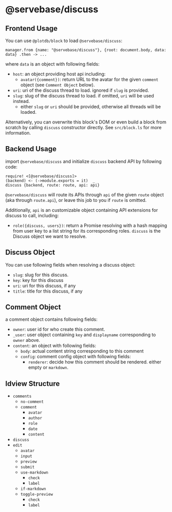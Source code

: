 # @servebase/discuss

## Frontend Usage

You can use `@plotdb/block` to load `@servebase/discuss`:

    manager.from {name: "@servebase/discuss"}, {root: document.body, data: data} .then -> ...

where `data` is an object with following fields:

 - `host`: an object providing host api including:
   - `avatar({comment})`: return URL to the avatar for the given `comment` object (see `Comment Object` below).
 - `uri`: uri of the discuss thread to load. ignored if `slug` is provided.
 - `slug`: slug of the discuss thread to load. if omitted, `uri` will be used instead.
   - either `slug` or `uri` should be provided, otherwise all threads will be loaded.

Alternatively, you can overwrite this block's DOM or even build a block from scratch by calling `discuss` constructor directly. See `src/block.ls` for more information.


## Backend Usage


import `@servebase/discuss` and initialize `discuss` backend API by following code:

    require! <[@servebase/discuss]>
    (backend) <- (->module.exports = it)  _
    discuss {backend, route: route, api: api}

`@servebase/discuss` will route its APIs through `api` of the given `route` object (aka through `route.api`), or leave this job to you if `route` is omitted.

Additionally, `api` is an customizable object containing API extensions for discuss to call, including:

 - `role({discuss, users})`: return a Promise resolving with a hash mapping from user key to a list string for its corresponding roles. `discuss` is the Discuss object we want to resolve.


## Discuss Object

You can use following fields when resolving a discuss object:

 - `slug`: slug for this discuss.
 - `key`: key for this discuss
 - `uri`: uri for this discuss, if any
 - `title`: title for this discuss, if any


## Comment Object

a comment object contains following fields:

 - `owner`: user id for who create this comment.
 - `_user`: user object containing `key` and `displayname` corresponding to `owner` above.
 - `content`: an object with following fields:
   - `body`: actual content string corresponding to this comment
   - `config`: comment config object with following fields:
     - `renderer`: decide how this comment should be rendered. either empty or `markdown`.


## ldview Structure
 
 - `comments`
   - `no-comment`
   - `comment`
     - `avatar`
     - `author`
     - `role`
     - `date`
     - `content`
 - `discuss`
 - `edit`
   - `avatar`
   - `input`
   - `preview`
   - `submit` 
   - `use-markdown`
     - `check`
     - `label`
   - `if-markdown`
   - `toggle-preview`
     - `check`
     - `label`
